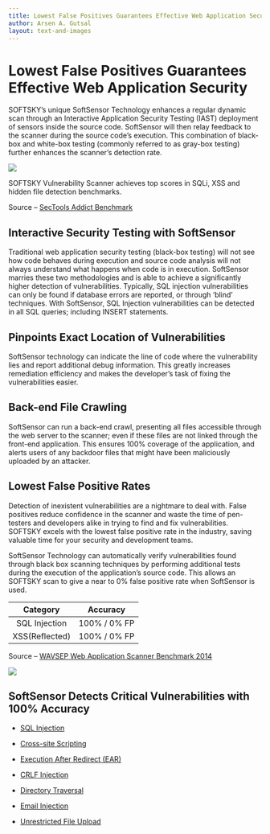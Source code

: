 ```yaml
---
title: Lowest False Positives Guarantees Effective Web Application Security
author: Arsen A. Gutsal
layout: text-and-images
---
```


**Lowest False Positives Guarantees Effective Web Application Security**
========================================================================

SOFTSKY’s unique SoftSensor Technology enhances a regular dynamic scan
through an Interactive Application Security Testing (IAST) deployment of
sensors inside the source code. SoftSensor will then relay feedback to
the scanner during the source code’s execution. This combination of
black-box and white-box testing (commonly referred to as gray-box
testing) further enhances the scanner’s detection rate.

![](/media/vulnerability-scanner/web-application-security.md-images/media/image02.png)

SOFTSKY Vulnerability Scanner achieves top scores in SQLi, XSS and
hidden file detection benchmarks.

Source – [SecTools Addict
Benchmark](http://sectooladdict.blogspot.ro/2014/02/wavsep-web-application-scanner.html)

**Interactive Security Testing with SoftSensor**
-----------------------------------------------

Traditional web application security testing (black-box testing) will
not see how code behaves during execution and source code analysis will
not always understand what happens when code is in execution. SoftSensor
marries these two methodologies and is able to achieve a significantly
higher detection of vulnerabilities. Typically, SQL injection
vulnerabilities can only be found if database errors are reported, or
through ‘blind’ techniques. With SoftSensor, SQL Injection
vulnerabilities can be detected in all SQL queries; including INSERT
statements.

**Pinpoints Exact Location of Vulnerabilities**
-----------------------------------------------

SoftSensor technology can indicate the line of code where the
vulnerability lies and report additional debug information. This greatly
increases remediation efficiency and makes the developer’s task of
fixing the vulnerabilities easier.

**Back-end File Crawling**
--------------------------

SoftSensor can run a back-end crawl, presenting all files accessible
through the web server to the scanner; even if these files are not
linked through the front-end application. This ensures 100% coverage of
the application, and alerts users of any backdoor files that might have
been maliciously uploaded by an attacker.

**Lowest False Positive Rates**
-------------------------------

Detection of inexistent vulnerabilities are a nightmare to deal with.
False positives reduce confidence in the scanner and waste the time of
pen-testers and developers alike in trying to find and fix
vulnerabilities. SOFTSKY excels with the lowest false positive rate in
the industry, saving valuable time for your security and development
teams.

SoftSensor Technology can automatically verify vulnerabilities found
through black box scanning techniques by performing additional tests
during the execution of the application’s source code. This allows an
SOFTSKY scan to give a near to 0% false positive rate when SoftSensor is
used.

  |**Category**  | **Accuracy**|
  |:------------:|:-----------:|
  |SQL Injection | 100% / 0% FP|   
  |XSS(Reflected)| 100% / 0% FP|   

Source – [WAVSEP Web Application Scanner Benchmark
2014](http://sectooladdict.blogspot.ro/2014/02/wavsep-web-application-scanner.html)

![](/media/vulnerability-scanner/web-application-security.md-images/media/image03.png)[](http://sectooladdict.blogspot.ro/2014/02/wavsep-web-application-scanner.html)

**SoftSensor Detects Critical Vulnerabilities with 100% Accuracy**
-----------------------------------------------------------------

-   [SQL
    Injection](/vulnerability-scanner/sql-injection-ft)

-   [Cross-site
    Scripting](/vulnerability-scanner/sql-injection-xss-detection)

-   [Execution After Redirect (EAR)](/vulnerability-scanner/execution-after-redirect-ear)

-   [CRLF
    Injection](/vulnerability-scanner/crlf-injection-http-response-splitting)

-   [Directory
    Traversal](/vulnerability-scanner/directory-traversal)

-   [Email
    Injection](/vulnerability-scanner/email-injection)

-   [Unrestricted File
    Upload](/vulnerability-scanner/unrestricted-file-upload)



